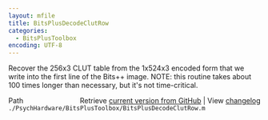 ```yaml
---
layout: mfile
title: BitsPlusDecodeClutRow
categories:
  - BitsPlusToolbox
encoding: UTF-8
---
```


Recover the 256x3 CLUT table from the 1x524x3 encoded form that we write into
the first line of the Bits++ image.
NOTE: this routine takes about 100 times longer than necessary, but it's not time-critical.


<div class="code_header" style="text-align:right;">
  <span style="float:left;">Path&nbsp;&nbsp;</span> <span class="counter">Retrieve <a href=
  "https://raw.github.com/Psychtoolbox-3/Psychtoolbox-3/beta/./PsychHardware/BitsPlusToolbox/BitsPlusDecodeClutRow.m">current version from GitHub</a> | View <a href=
  "https://github.com/Psychtoolbox-3/Psychtoolbox-3/commits/beta/./PsychHardware/BitsPlusToolbox/BitsPlusDecodeClutRow.m">changelog</a></span>
</div>
<div class="code">
  <code>./PsychHardware/BitsPlusToolbox/BitsPlusDecodeClutRow.m</code>
</div>
